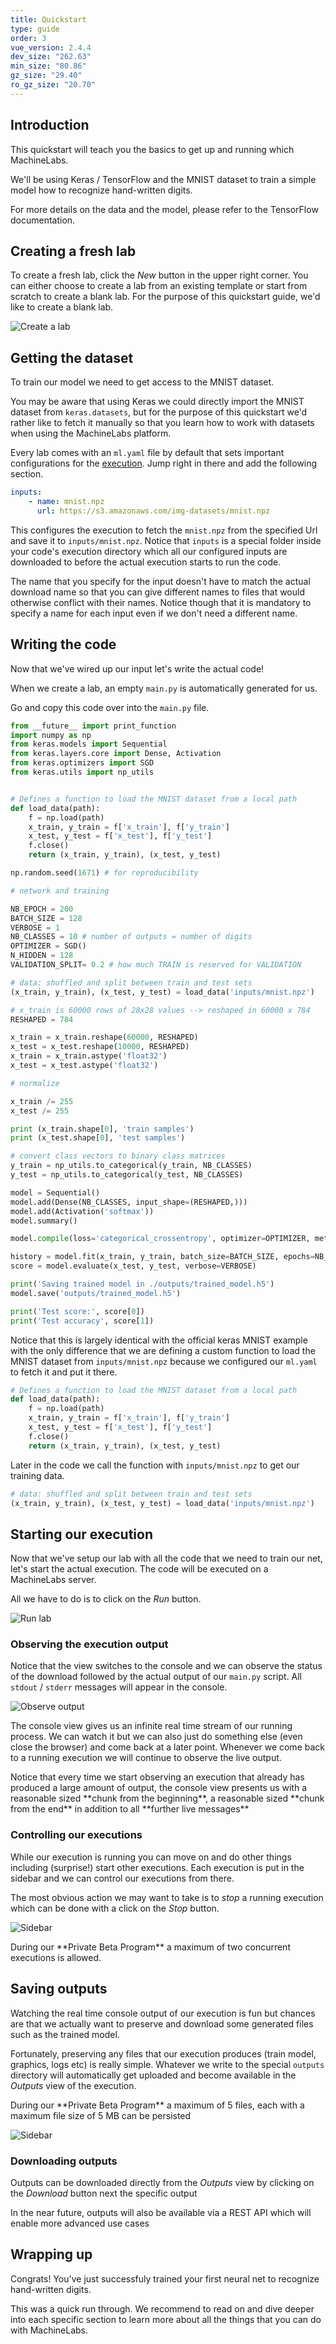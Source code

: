 ```yaml
---
title: Quickstart
type: guide
order: 3
vue_version: 2.4.4
dev_size: "262.63"
min_size: "80.86"
gz_size: "29.40"
ro_gz_size: "20.70"
---
```


## Introduction

This quickstart will teach you the basics to get up and running which MachineLabs.

We'll be using Keras / TensorFlow and the MNIST dataset to train a simple model how to recognize hand-written digits.

For more details on the data and the model, please refer to the TensorFlow documentation.

## Creating a fresh lab

To create a fresh lab, click the *New* button in the upper right corner. You can either choose to create a lab from an existing template or start from scratch to create a blank lab. For the purpose of this quickstart guide, we'd like to create a blank lab.

![Create a lab](labs/create_lab.png)

## Getting the dataset

To train our model we need to get access to the MNIST dataset.

You may be aware that using Keras we could directly import the MNIST dataset from `keras.datasets`, but for the purpose of this quickstart we'd rather like to fetch it manually so that you learn how to work with datasets when using the MachineLabs platform.

Every lab comes with an `ml.yaml` file by default that sets important configurations for the [execution](executions.html). Jump right in there and add the following section.

```yaml
inputs:
    - name: mnist.npz
      url: https://s3.amazonaws.com/img-datasets/mnist.npz
```

This configures the execution to fetch the `mnist.npz` from the specified Url and save it to `inputs/mnist.npz`. Notice that `inputs` is a special folder inside your code's execution directory which all our configured inputs are downloaded to before the actual execution starts to run the code.

The name that you specify for the input doesn't have to match the actual download name so that you can give different names to files that would otherwise conflict with their names. Notice though that it is mandatory to specify a name for each input even if we don't need a different name.

## Writing the code

Now that we've wired up our input let's write the actual code!

When we create a lab, an empty `main.py` is automatically generated for us.

Go and copy this code over into the `main.py` file.

```python
from __future__ import print_function
import numpy as np
from keras.models import Sequential
from keras.layers.core import Dense, Activation
from keras.optimizers import SGD
from keras.utils import np_utils


# Defines a function to load the MNIST dataset from a local path
def load_data(path):
    f = np.load(path)
    x_train, y_train = f['x_train'], f['y_train']
    x_test, y_test = f['x_test'], f['y_test']
    f.close()
    return (x_train, y_train), (x_test, y_test)

np.random.seed(1671) # for reproducibility

# network and training

NB_EPOCH = 200
BATCH_SIZE = 128
VERBOSE = 1
NB_CLASSES = 10 # number of outputs = number of digits
OPTIMIZER = SGD()
N_HIDDEN = 128
VALIDATION_SPLIT= 0.2 # how much TRAIN is reserved for VALIDATION

# data: shuffled and split between train and test sets
(x_train, y_train), (x_test, y_test) = load_data('inputs/mnist.npz')

# x_train is 60000 rows of 28x28 values --> reshaped in 60000 x 784
RESHAPED = 784

x_train = x_train.reshape(60000, RESHAPED)
x_test = x_test.reshape(10000, RESHAPED)
x_train = x_train.astype('float32')
x_test = x_test.astype('float32')

# normalize

x_train /= 255
x_test /= 255

print (x_train.shape[0], 'train samples')
print (x_test.shape[0], 'test samples')

# convert class vectors to binary class matrices
y_train = np_utils.to_categorical(y_train, NB_CLASSES)
y_test = np_utils.to_categorical(y_test, NB_CLASSES)

model = Sequential()
model.add(Dense(NB_CLASSES, input_shape=(RESHAPED,)))
model.add(Activation('softmax'))
model.summary()

model.compile(loss='categorical_crossentropy', optimizer=OPTIMIZER, metrics=['accuracy'])

history = model.fit(x_train, y_train, batch_size=BATCH_SIZE, epochs=NB_EPOCH, verbose=VERBOSE, validation_split=VALIDATION_SPLIT)
score = model.evaluate(x_test, y_test, verbose=VERBOSE)

print('Saving trained model in ./outputs/trained_model.h5')
model.save('outputs/trained_model.h5')

print('Test score:', score[0])
print('Test accuracy', score[1])
```

Notice that this is largely identical with the official keras MNIST example with the only difference that we are defining a custom function to load the MNIST dataset from `inputs/mnist.npz` because we configured our `ml.yaml` to fetch it and put it there.

```python
# Defines a function to load the MNIST dataset from a local path
def load_data(path):
    f = np.load(path)
    x_train, y_train = f['x_train'], f['y_train']
    x_test, y_test = f['x_test'], f['y_test']
    f.close()
    return (x_train, y_train), (x_test, y_test)
```

Later in the code we call the function with `inputs/mnist.npz` to get our training data.

```python
# data: shuffled and split between train and test sets
(x_train, y_train), (x_test, y_test) = load_data('inputs/mnist.npz')
```

## Starting our execution

Now that we've setup our lab with all the code that we need to train our net, let's start the actual execution. The code will be executed on a MachineLabs server. 

All we have to do is to click on the *Run* button.

![Run lab](quickstart/run.png)

### Observing the execution output

Notice that the view switches to the console and we can observe the status of the download followed by the actual output of our `main.py` script. All `stdout` / `stderr` messages will appear in the console.

![Observe output](quickstart/console.png)

The console view gives us an infinite real time stream of our running process. We can watch it but we can also just do something else (even close the browser) and come back at a later point. Whenever we come back to a running execution we will continue to observe the live output.

<p class="tip">Notice that every time we start observing an execution that already has produced a large amount of output, the console view presents us with a reasonable sized **chunk from the beginning**, a reasonable sized **chunk from the end** in addition to all **further live messages**</p>

### Controlling our executions

While our execution is running you can move on and do other things including (surprise!) start other executions. Each execution is put in the sidebar and we can control our executions from there.

The most obvious action we may want to take is to *stop* a running execution which can be done with a click on the *Stop* button.

![Sidebar](quickstart/sidebar.png)

<p class="tip">During our **Private Beta Program** a maximum of two concurrent executions is allowed.</p>

## Saving outputs

Watching the real time console output of our execution is fun but chances are that we actually want to preserve and download some generated files such as the trained model.

Fortunately, preserving any files that our execution produces (train model, graphics, logs etc) is really simple. Whatever we write to the special `outputs` directory will automatically get uploaded and become available in the *Outputs* view of the execution.

<p class="tip">During our **Private Beta Program** a maximum of 5 files, each with a maximum file size of 5 MB can be persisted</p>

![Sidebar](quickstart/outputs.png)

### Downloading outputs

Outputs can be downloaded directly from the *Outputs* view by clicking on the *Download* button next the specific output

<p class="tip">In the near future, outputs will also be available via a REST API which will enable more advanced use cases</p>

## Wrapping up

Congrats! You've just successfuly trained your first neural net to recognize hand-written digits.

This was a quick run through. We recommend to read on and dive deeper into each specific section to learn more about all the things that you can do with MachineLabs.